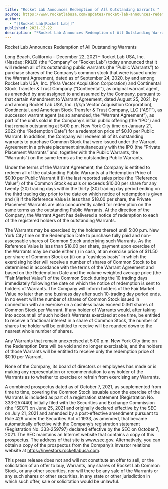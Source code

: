 ```yaml
---
title: "Rocket Lab Announces Redemption of All Outstanding Warrants "
source: https://www.rocketlabusa.com/updates/rocket-lab-announces-redemption-of-all-outstanding-warrants/
author:
  - "[[Rocket Lab|Rocket Lab]]"
published: 2021-12-22
description: "*Rocket Lab Announces Redemption of All Outstanding Warrants*"
---
```


Rocket Lab Announces Redemption of All Outstanding Warrants

Long Beach, California – December 22, 2021 – Rocket Lab USA, Inc. (Nasdaq:  RKLB) (the “Company” or “Rocket Lab”) today announced that it will redeem all of its outstanding public warrants (the “Public Warrants”) to purchase shares of the Company’s common stock that were issued under the Warrant Agreement, dated as of September 24, 2020, by and among Rocket Lab USA, Inc. (f/k/a Vector Acquisition Corporation) and Continental Stock Transfer & Trust Company (“Continental”), as original warrant agent, as amended by and assigned to and assumed by the Company, pursuant to that certain Amendment to Warrant Agreement, dated August 25, 2021, by and among Rocket Lab USA, Inc. (f/k/a Vector Acquisition Corporation), Continental, and American Stock Transfer & Trust Company, LLC (“AST”), as successor warrant agent (as so amended, the “Warrant Agreement”), as part of the units sold in the Company’s initial public offering (the “IPO”) and that remain outstanding at 5:00 p.m. New York City time on January 21, 2022 (the “Redemption Date”) for a redemption price of $0.10 per Public Warrant.  In addition, the Company will redeem all of its outstanding warrants to purchase Common Stock that were issued under the Warrant Agreement in a private placement simultaneously with the IPO (the “Private Placement Warrants” and, together with the Public Warrants, the “Warrants”) on the same terms as the outstanding Public Warrants.

Under the terms of the Warrant Agreement, the Company is entitled to redeem all of the outstanding Public Warrants at a Redemption Price of $0.10 per Public Warrant if (i) the last reported sales price (the “Reference Value”) of the Common Stock equals or exceeds $10.00 per share for any twenty (20) trading days within the thirty (30) trading day period ending on the third trading day prior to the date on which notice of redemption is given and (ii) if the Reference Value is less than $18.00 per share, the Private Placement Warrants are also concurrently called for redemption on the same terms as the outstanding Public Warrants. At the direction of the Company, the Warrant Agent has delivered a notice of redemption to each of the registered holders of the outstanding Warrants.

The Warrants may be exercised by the holders thereof until 5:00 p.m. New York City time on the Redemption Date to purchase fully paid and non-assessable shares of Common Stock underlying such Warrants.  As the Reference Value is less than $18.00 per share, payment upon exercise of the Warrants may be made either (i) in cash, at an exercise price of $11.50 per share of Common Stock or (ii) on a “cashless basis” in which the exercising holder will receive a number of shares of Common Stock to be determined in accordance with the terms of the Warrant Agreement and based on the Redemption Date and the volume weighted average price (the “Fair Market Value”) of the Common Stock during the 10 trading days immediately following the date on which the notice of redemption is sent to holders of Warrants.  The Company will inform holders of the Fair Market Value no later than one business day after such 10-trading day period ends.  In no event will the number of shares of Common Stock issued in connection with an exercise on a cashless basis exceed 0.361 shares of Common Stock per Warrant.  If any holder of Warrants would, after taking into account all of such holder’s Warrants exercised at one time, be entitled to receive a fractional interest in a share of Common Stock, the number of shares the holder will be entitled to receive will be rounded down to the nearest whole number of shares.

Any Warrants that remain unexercised at 5:00 p.m. New York City time on the Redemption Date will be void and no longer exercisable, and the holders of those Warrants will be entitled to receive only the redemption price of $0.10 per Warrant.

None of the Company, its board of directors or employees has made or is making any representation or recommendation to any holder of the Warrants as to whether to exercise or refrain from exercising any Warrants.

A combined prospectus dated as of October 7, 2021, as supplemented from time to time, covering the Common Stock issuable upon the exercise of the Warrants is included as part of a registration statement (Registration No. 333-257440) initially filed with the Securities and Exchange Commission (the “SEC”) on June 25, 2021 and originally declared effective by the SEC on July 21, 2021 and amended by a post-effective amendment pursuant to Rule 429 under the Securities Act of 1933, as amended, that became automatically effective with the Company’s registration statement (Registration No. 333-259797) declared effective by the SEC on October 7, 2021.  The SEC maintains an Internet website that contains a copy of this prospectus.  The address of that site is www.sec.gov.  Alternatively, you can obtain a copy of the prospectus from the Company’s investor relations website at https://investors.rocketlabusa.com.

This press release does not and will not constitute an offer to sell, or the solicitation of an offer to buy, Warrants, any shares of Rocket Lab Common Stock, or any other securities, nor will there be any sale of the Warrants or any such shares or other securities, in any state or other jurisdiction in which such offer, sale or solicitation would be unlawful.

